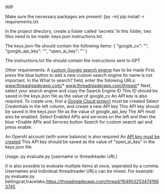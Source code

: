 WIP

Make sure the necessary packages are present:
  \[py -m\] pip install -r requirements.txt

In the project directory, create a folder called 'secrets'
In this folder, two files need to be made:
  keys.json
  instructions.txt

The keys.json file should contain the following items:
  {
    "google_cx": "",
	  "google_api_key": "",
	  "open_ai_key": ""
  }

The instructions.txt file should contain the instructions sent to GPT

Other requirements:
  A [custom Google search engine](https://programmablesearchengine.google.com/controlpanel/all) has to be made
  First, press the blue button to add a new custom search engine
  Its name is not important. In the What to search? field, enter the following URLs:
    www.threadreaderapp.com/*
    www.threadreaderapp.com/thread/*
  Next, select your search engine and copy the Search Engine ID
  This ID should be saved in the keys.json file as the value of google_cx
  An API key is also required. To create one, first a [Google Cloud project](https://console.cloud.google.com/apis/) must be created
  Select Credentials in the left column, and create a new API key
  This API key should be saved in the keys.json file as the value of google_api_key
  The API must also be enabled. Select Enabled APIs and services on the left and then the blue +Enable APIs and Servces button
  Search for custom search api and press enable.

  An OpenAI account (with some balance) is also required
  An [API key must be created](https://platform.openai.com/settings/profile?tab=api-keys)
  This API key should be saved as the value of "open_ai_key" in the keys.json file

Usage:
  py evaluate.py [username or threadreader URL]

It is also possible to evaluate multiple items at once, seperated by a comma. Usernames and individual threadreader URLs can be mixed.
For example:
  py evaluate.py bellingcat,tracelabs,https://threadreaderapp.com/thread/1649032534741663745
  
